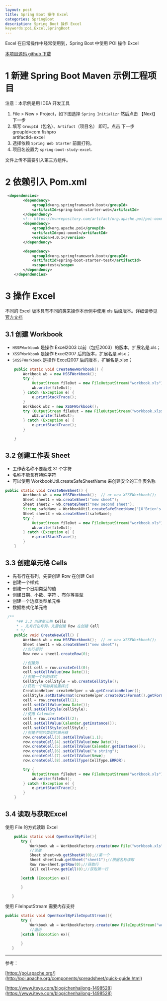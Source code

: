 ```yaml
---
layout: post
title: Spring Boot 操作 Excel
categories: SpringBoot
description: Spring Boot 操作 Excel
keywords:poi,Excel,SpringBoot
---
```

Excel 在日常操作中经常使用到，Spring Boot 中使用 POI 操作 Excel 


[本项目源码 github 下载 ](https://github.com/fishpro/spring-boot-study/tree/master/spring-boot-study-excel)



# 1 新建 Spring Boot Maven 示例工程项目

注意：本示例是用 IDEA 开发工具
1. File > New > Project，如下图选择 `Spring Initializr` 然后点击 【Next】下一步
2. 填写 `GroupId`（包名）、`Artifact`（项目名） 即可。点击 下一步
    groupId=com.fishpro   
    artifactId=excel
3. 选择依赖 `Spring Web Starter` 前面打钩。
4. 项目名设置为 `spring-boot-study-excel`.

文件上传不需要引入第三方组件。

# 2 依赖引入 Pom.xml

```xml
 <dependencies>
        <dependency>
            <groupId>org.springframework.boot</groupId>
            <artifactId>spring-boot-starter-web</artifactId>
        </dependency>
        <!-- https://mvnrepository.com/artifact/org.apache.poi/poi-ooxml -->
        <dependency>
            <groupId>org.apache.poi</groupId>
            <artifactId>poi-ooxml</artifactId>
            <version>4.0.1</version>
        </dependency>

        <dependency>
            <groupId>org.springframework.boot</groupId>
            <artifactId>spring-boot-starter-test</artifactId>
            <scope>test</scope>
        </dependency>
    </dependencies>
```


# 3 操作 Excel
不同的 Excel 版本具有不同的类来操作本示例中使用 xls 后缀版本。详细请参见 [官方文档](http://poi.apache.org/components/spreadsheet/quick-guide.html)

## 3.1 创建 Workbook
- `HSSFWorkbook` 是操作 Excel2003 以前（包括2003）的版本，扩展名是.xls；
- `XSSFWorkbook` 是操作 Excel2007 后的版本，扩展名是.xlsx；
- `SXSSFWorkbook` 是操作 Excel2007 后的版本，扩展名是.xlsx；

```java
    public static void CreateNewWorkbook() {
        Workbook wb = new HSSFWorkbook();
        try {
            OutputStream fileOut = new FileOutputStream("workbook.xls");
            wb.write(fileOut);
        } catch (Exception e) {
            e.printStackTrace();
        }
        Workbook wb2 = new XSSFWorkbook();
        try (OutputStream fileOut = new FileOutputStream("workbook.xlsx")) {
            wb2.write(fileOut);
        } catch (Exception e) {
            e.printStackTrace();
        }

    }
```

## 3.2 创建工作表 Sheet
- 工作表名称不要超过 31 个字符
- 名称不能含有特殊字符
- 可以使用 WorkbookUtil.createSafeSheetName 来创建安全的工作表名称
```java
public static void CreateNewSheet() {
        Workbook wb = new HSSFWorkbook();  // or new XSSFWorkbook();
        Sheet sheet1 = wb.createSheet("new sheet");
        Sheet sheet2 = wb.createSheet("new second sheet");
        String safeName = WorkbookUtil.createSafeSheetName("[O'Brien's sales*?]"); // returns " O'Brien's sales   "
        Sheet sheet3 = wb.createSheet(safeName);
        try {
            OutputStream fileOut = new FileOutputStream("workbook.xls");
            wb.write(fileOut);
        } catch (Exception e) {
            e.printStackTrace();
        }
    }

``` 

## 3.3 创建单元格 Cells
- 先有行在有列，先要创建 Row 在创建 Cell
- 创建一个样式
- 创建一个日期类型的值
- 创建日期、小数、字符 、布尔等类型
- 创建一个边框类型单元格
- 数据格式化单元格
```java
 /**
     *## 3.3 创建单元格 Cells
     * - 先有行在有列，先要创建 Row 在创建 Cell
     * */
    public void CreateNewCell() {
        Workbook wb = new HSSFWorkbook();  // or new XSSFWorkbook();
        Sheet sheet1 = wb.createSheet("new sheet");
        //先行后列
        Row row = sheet1.createRow(0);

        //创建列
        Cell cell = row.createCell(0);
        cell.setCellValue(new Date());
        //创建一个列的样式
        CellStyle cellStyle = wb.createCellStyle();
        //获取一个帮助类设置样式
        CreationHelper createHelper = wb.getCreationHelper();
        cellStyle.setDataFormat(createHelper.createDataFormat().getFormat("m/d/yy h:mm"));
        cell = row.createCell(1);
        cell.setCellValue(new Date());
        cell.setCellStyle(cellStyle);
        //使用 Calendar
        cell = row.createCell(2);
        cell.setCellValue(Calendar.getInstance());
        cell.setCellStyle(cellStyle);
        //创建不同的类型的单元格
        row.createCell(3).setCellValue(1.1);
        row.createCell(4).setCellValue(new Date());
        row.createCell(5).setCellValue(Calendar.getInstance());
        row.createCell(6).setCellValue("a string");
        row.createCell(7).setCellValue(true);
        row.createCell(8).setCellType(CellType.ERROR);

        try {
            OutputStream fileOut = new FileOutputStream("workbook.xls");
            wb.write(fileOut);
        } catch (Exception e) {
            e.printStackTrace();
        }
    }
```


## 3.4 读取与获取Excel
 使用 File 的方式读取 Excel
 ```java
     public static void OpenExcelByFile(){
        try {
            Workbook wb = WorkbookFactory.create(new File("workbook.xls"));
            //读取
            Sheet sheet=wb.getSheetAt(0);//第一个
            Sheet sheet1=wb.getSheet("sheet1");//根据名称读取
            Row row=sheet.getRow(0);//获取行
            Cell cell=row.getCell(0);//获取第一行

        }catch (Exception ex){

        }

    }
 ```

 使用 FileInputStream 需要内存支持
 
 ```java
 public static void OpenExcelByFileInputStream(){
        try {
            Workbook wb = WorkbookFactory.create(new FileInputStream("workbook.xls"));
            //遍历
        }catch (Exception ex){

        }
    }
 ```



---
参考：

[https://poi.apache.org/](http://poi.apache.org/components/spreadsheet/quick-guide.html)

[https://www.iteye.com/blog/chenhailong-1498528](https://www.iteye.com/blog/chenhailong-1498528)